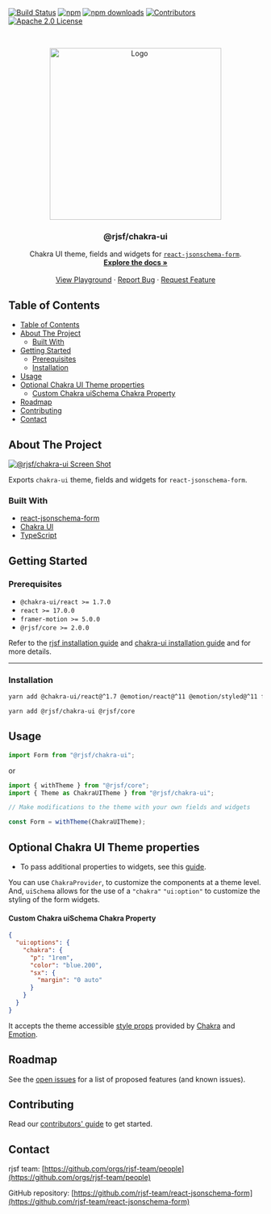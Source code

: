 [![Build Status][build-shield]][build-url]
[![npm][npm-shield]][npm-url]
[![npm downloads][npm-dl-shield]][npm-dl-url]
[![Contributors][contributors-shield]][contributors-url]
[![Apache 2.0 License][license-shield]][license-url]

<!-- PROJECT LOGO -->
<br />
<p align="center">
  <a href="https://github.com/rjsf-team/react-jsonschema-form">
    <img src="./logo.png" alt="Logo" width="340">
  </a>

  <h3 align="center">@rjsf/chakra-ui</h3>

  <p align="center">
  Chakra UI theme, fields and widgets for <a href="https://github.com/rjsf-team/react-jsonschema-form/"><code>react-jsonschema-form</code></a>.
    <br />
    <a href="https://react-jsonschema-form.readthedocs.io/en/stable/"><strong>Explore the docs »</strong></a>
    <br />
    <br />
    <a href="https://rjsf-team.github.io/react-jsonschema-form/">View Playground</a>
    ·
    <a href="https://github.com/rjsf-team/react-jsonschema-form/issues">Report Bug</a>
    ·
    <a href="https://github.com/rjsf-team/react-jsonschema-form/issues">Request Feature</a>
  </p>
</p>

<!-- TABLE OF CONTENTS -->

## Table of Contents

- [Table of Contents](#table-of-contents)
- [About The Project](#about-the-project)
  - [Built With](#built-with)
- [Getting Started](#getting-started)
  - [Prerequisites](#prerequisites)
  - [Installation](#installation)
- [Usage](#usage)
- [Optional Chakra UI Theme properties](#optional-chakra-ui-theme-properties)
    - [Custom Chakra uiSchema Chakra Property](#custom-chakra-uischema-chakra-property)
- [Roadmap](#roadmap)
- [Contributing](#contributing)
- [Contact](#contact)

<!-- ABOUT THE PROJECT -->

## About The Project

[![@rjsf/chakra-ui Screen Shot][product-screenshot]](https://rjsf-team.github.io/@rjsf/chakra-ui)

Exports `chakra-ui` theme, fields and widgets for `react-jsonschema-form`.

### Built With

- [react-jsonschema-form](https://github.com/rjsf-team/react-jsonschema-form/)
- [Chakra UI](https://chakra-ui.com/)
- [TypeScript](https://www.typescriptlang.org/)

<!-- GETTING STARTED -->

## Getting Started

### Prerequisites

- `@chakra-ui/react >= 1.7.0`
- `react >= 17.0.0`
- `framer-motion >= 5.0.0`
- `@rjsf/core >= 2.0.0`

Refer to the [rjsf installation guide](https://react-jsonschema-form.readthedocs.io/en/latest/#installation) and [chakra-ui installation guide](https://chakra-ui.com/docs/getting-started#installation) and for more details.

---

### Installation

```bash
yarn add @chakra-ui/react@^1.7 @emotion/react@^11 @emotion/styled@^11 framer-motion@^5
```

```bash
yarn add @rjsf/chakra-ui @rjsf/core
```

<!-- USAGE EXAMPLES -->

## Usage

```js
import Form from "@rjsf/chakra-ui";
```

or

```js
import { withTheme } from "@rjsf/core";
import { Theme as ChakraUITheme } from "@rjsf/chakra-ui";

// Make modifications to the theme with your own fields and widgets

const Form = withTheme(ChakraUITheme);
```

## Optional Chakra UI Theme properties

- To pass additional properties to widgets, see this [guide](https://react-jsonschema-form.readthedocs.io/en/stable/form-customization/#object-additional-properties).

You can use `ChakraProvider`, to customize the components at a theme level.\
And, `uiSchema` allows for the use of a `"chakra"` `"ui:option"` to customize the styling of the form widgets.

#### Custom Chakra uiSchema Chakra Property

```json
{
  "ui:options": {
    "chakra": {
      "p": "1rem",
      "color": "blue.200",
      "sx": {
        "margin": "0 auto"
      }
    }
  }
}
```

It accepts the theme accessible [style props](https://chakra-ui.com/docs/features/style-props) provided by [Chakra](https://chakra-ui.com/docs/getting-started) and [Emotion](https://emotion.sh/docs/introduction).

<!-- ROADMAP -->

## Roadmap

See the [open issues](https://github.com/rjsf-team/react-jsonschema-form/issues) for a list of proposed features (and known issues).

<!-- CONTRIBUTING -->

## Contributing

Read our [contributors' guide](https://react-jsonschema-form.readthedocs.io/en/latest/contributing/) to get started.

<!-- CONTACT -->

## Contact

rjsf team: [https://github.com/orgs/rjsf-team/people](https://github.com/orgs/rjsf-team/people)

GitHub repository: [https://github.com/rjsf-team/react-jsonschema-form](https://github.com/rjsf-team/react-jsonschema-form)

<!-- MARKDOWN LINKS & IMAGES -->
<!-- https://www.markdownguide.org/basic-syntax/#reference-style-links -->

[build-shield]: https://github.com/rjsf-team/react-jsonschema-form/workflows/CI/badge.svg
[build-url]: https://github.com/rjsf-team/react-jsonschema-form/actions
[contributors-shield]: https://img.shields.io/github/contributors/rjsf-team/react-jsonschema-form.svg
[contributors-url]: https://github.com/rjsf-team/react-jsonschema-form/graphs/contributors
[license-shield]: https://img.shields.io/badge/license-Apache%202.0-blue.svg?style=flat-square
[license-url]: https://choosealicense.com/licenses/apache-2.0/
[npm-shield]: https://img.shields.io/npm/v/@rjsf/chakra-ui/latest.svg?style=flat-square
[npm-url]: https://www.npmjs.com/package/@rjsf/chakra-ui
[npm-dl-shield]: https://img.shields.io/npm/dm/@rjsf/chakra-ui.svg?style=flat-square
[npm-dl-url]: https://www.npmjs.com/package/@rjsf/chakra-ui
[product-screenshot]: ./screenshot.png
